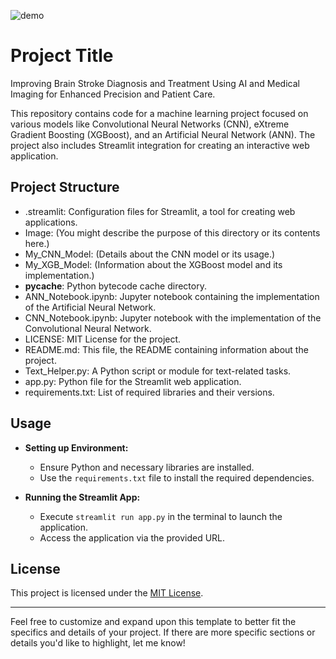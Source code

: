 ![demo](https://github.com/SayedShaun/Brain-Stroke-Prediction-and-Detection/assets/126845316/2f8eef47-5bbc-4717-954f-f4af9bbcd45b)

# Project Title
Improving Brain Stroke Diagnosis and Treatment Using AI and Medical Imaging for Enhanced Precision and Patient Care.

This repository contains code for a machine learning project focused on various models like Convolutional Neural Networks (CNN), eXtreme Gradient Boosting (XGBoost), and an Artificial Neural Network (ANN). The project also includes Streamlit integration for creating an interactive web application.

## Project Structure

- .streamlit: Configuration files for Streamlit, a tool for creating web applications.
- Image: (You might describe the purpose of this directory or its contents here.)
- My_CNN_Model: (Details about the CNN model or its usage.)
- My_XGB_Model: (Information about the XGBoost model and its implementation.)
- __pycache__: Python bytecode cache directory.
- ANN_Notebook.ipynb: Jupyter notebook containing the implementation of the Artificial Neural Network.
- CNN_Notebook.ipynb: Jupyter notebook with the implementation of the Convolutional Neural Network.
- LICENSE: MIT License for the project.
- README.md: This file, the README containing information about the project.
- Text_Helper.py: A Python script or module for text-related tasks.
- app.py: Python file for the Streamlit web application.
- requirements.txt: List of required libraries and their versions.

## Usage

- **Setting up Environment:**
  - Ensure Python and necessary libraries are installed.
  - Use the `requirements.txt` file to install the required dependencies.

- **Running the Streamlit App:**
  - Execute `streamlit run app.py` in the terminal to launch the application.
  - Access the application via the provided URL.

## License

This project is licensed under the [MIT License](./LICENSE).

---

Feel free to customize and expand upon this template to better fit the specifics and details of your project. If there are more specific sections or details you'd like to highlight, let me know!

